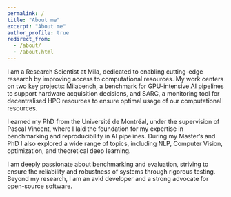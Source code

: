 ```yaml
---
permalink: /
title: "About me"
excerpt: "About me"
author_profile: true
redirect_from: 
  - /about/
  - /about.html
---
```


I am a Research Scientist at Mila, dedicated to enabling cutting-edge research
by improving access to computational resources. My work centers on two key
projects: Milabench, a benchmark for GPU-intensive AI pipelines to support
hardware acquisition decisions, and SARC, a monitoring tool for decentralised
HPC resources to ensure optimal usage of our computational resources.

I earned my PhD from the Université de Montréal, under the supervision of Pascal
Vincent, where I laid the foundation for my expertise in benchmarking and
reproducibility in AI pipelines. During my Master’s and PhD I also explored a
wide range of topics, including NLP, Computer Vision, optimization, and
theoretical deep learning.

I am deeply passionate about benchmarking and evaluation, striving to ensure the
reliability and robustness of systems through rigorous testing. Beyond my
research, I am an avid developer and a strong advocate for open-source software.